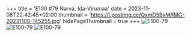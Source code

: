 +++
title = 'E100 #79 Narva, Ida-Virumaa'
date = 2023-11-08T22:42:45+02:00
thumbnail = 'https://i.postimg.cc/QxmD5BxM/IMG-20231108-145255.jpg'
hidePageThumbnail = true
+++
![E100-79](https://i.postimg.cc/QxmD5BxM/IMG-20231108-145255.jpg)
![E100-79](https://i.postimg.cc/MKqxv0w4/IMG-20231108-144057.jpg)
![E100-79](https://i.postimg.cc/76S8LhWw/IMG-20231108-151604.jpg)